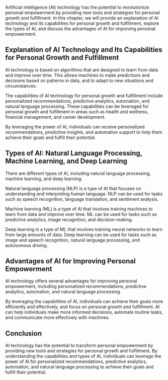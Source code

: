 
Artificial intelligence (AI) technology has the potential to revolutionize personal empowerment by providing new tools and strategies for personal growth and fulfillment. In this chapter, we will provide an explanation of AI technology and its capabilities for personal growth and fulfillment, explore the types of AI, and discuss the advantages of AI for improving personal empowerment.

Explanation of AI Technology and Its Capabilities for Personal Growth and Fulfillment
-------------------------------------------------------------------------------------

AI technology is based on algorithms that are designed to learn from data and improve over time. This allows machines to make predictions and decisions based on patterns in data, and to adapt to new situations and circumstances.

The capabilities of AI technology for personal growth and fulfillment include personalized recommendations, predictive analytics, automation, and natural language processing. These capabilities can be leveraged for personal growth and fulfillment in areas such as health and wellness, financial management, and career development.

By leveraging the power of AI, individuals can receive personalized recommendations, predictive insights, and automation support to help them achieve their goals and fulfill their potential.

Types of AI: Natural Language Processing, Machine Learning, and Deep Learning
-----------------------------------------------------------------------------

There are different types of AI, including natural language processing, machine learning, and deep learning.

Natural language processing (NLP) is a type of AI that focuses on understanding and interpreting human language. NLP can be used for tasks such as speech recognition, language translation, and sentiment analysis.

Machine learning (ML) is a type of AI that involves training machines to learn from data and improve over time. ML can be used for tasks such as predictive analytics, image recognition, and decision-making.

Deep learning is a type of ML that involves training neural networks to learn from large amounts of data. Deep learning can be used for tasks such as image and speech recognition, natural language processing, and autonomous driving.

Advantages of AI for Improving Personal Empowerment
---------------------------------------------------

AI technology offers several advantages for improving personal empowerment, including personalized recommendations, predictive analytics, automation, and natural language processing.

By leveraging the capabilities of AI, individuals can achieve their goals more efficiently and effectively, and focus on personal growth and fulfillment. AI can help individuals make more informed decisions, automate routine tasks, and communicate more effectively with machines.

Conclusion
----------

AI technology has the potential to transform personal empowerment by providing new tools and strategies for personal growth and fulfillment. By understanding the capabilities and types of AI, individuals can leverage the power of AI for personalized recommendations, predictive analytics, automation, and natural language processing to achieve their goals and fulfill their potential.

